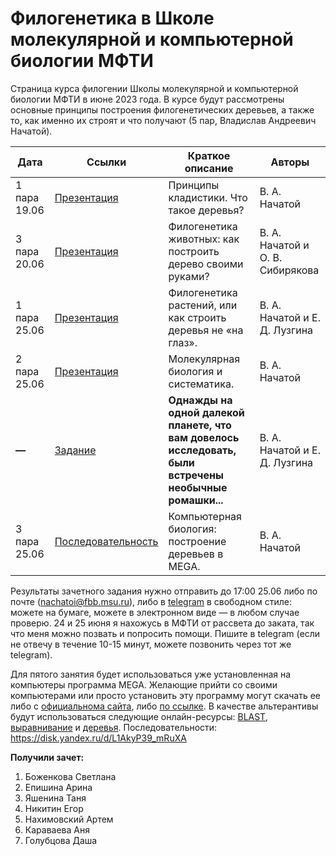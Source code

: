 # Филогенетика в Школе молекулярной и компьютерной биологии МФТИ

Страница курса филогении Школы молекулярной и компьютерной биологии МФТИ в июне 2023 года. В курсе будут рассмотрены основные принципы построения филогенетических деревьев, а также то, как именно их строят и что получают (5 пар, Владислав Андреевич Начатой). 

| Дата | Ссылки | Краткое описание | Авторы |
| ----------- | ----------- | ----------- | ----------- |
| 1 пара 19.06 | [Презентация](https://disk.yandex.ru/i/tdpBl1_P5bdKsg) | Принципы кладистики. Что такое деревья? | В. А. Начатой |
| 3 пара 20.06 | [Презентация](https://disk.yandex.ru/d/UVag7qiaRAINWw) | Филогенетика животных: как построить дерево своими руками? | В. А. Начатой и О. В. Сибирякова |
| 1 пара 25.06 | [Презентация](https://disk.yandex.ru/i/HsmJvHHSmFaVxA) | Филогенетика растений, или как строить деревья не «на глаз».  | В. А. Начатой и Е. Д. Лузгина |
| 2 пара 25.06 | [Презентация](https://disk.yandex.ru/i/qNQ5NTYtLAEfNw) | Молекулярная биология и систематика. | В. А. Начатой |
| __—__ | [Задание](https://disk.yandex.ru/d/LmBiZhAM5p6wlQ) | __Однажды на одной далекой планете, что вам довелось исследовать, были встречены необычные ромашки...__ | В. А. Начатой и Е. Д. Лузгина |
| 3 пара 25.06 | [Последовательность](https://disk.yandex.ru/d/vP8yb7RyywjvNw) | Компьютерная биология: построение деревьев в MEGA. | В. А. Начатой |

Результаты зачетного задания нужно отправить до 17:00 25.06 либо по почте (nachatoi@fbb.msu.ru), либо в [telegram](https://t.me/Subpolare) в свободном стиле: можете на бумаге, можете в электронном виде — в любом случае проверю. 24 и 25 июня я нахожусь в МФТИ от рассвета до заката, так что меня можно позвать и попросить помощи. Пишите в telegram (если не отвечу в течение 10-15 минут, можете позвонить через тот же telegram). 

Для пятого занятия будет использоваться уже установленная на компьютеры программа MEGA. Желающие прийти со своими компьютерами или просто установить эту программу могут скачать ее либо с [официальнома сайта](https://www.megasoftware.net), либо [по ссылке](https://disk.yandex.ru/d/EaJjL_iQNbxvSQ). В качестве альтерантивы будут использоваться следующие онлайн-ресурсы: [BLAST](https://blast.ncbi.nlm.nih.gov/Blast.cgi?PROGRAM=blastn&PAGE_TYPE=BlastSearch&LINK_LOC=blasthome), [выравнивание](https://www.ebi.ac.uk/Tools/msa/clustalo/) и [деревья](https://www.ebi.ac.uk/Tools/phylogeny/simple_phylogeny/). Последовательности: https://disk.yandex.ru/d/L1AkyP39_mRuXA

**Получили зачет:**
1. Боженкова Светлана
2. Епишина Арина
3. Яшенина Таня
4. Никитин Егор
5. Нахимовский Артем
6. Караваева Аня
7. Голубцова Даша


